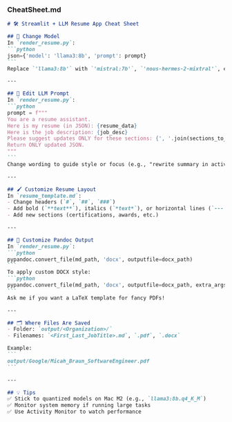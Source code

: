 ### CheatSheet.md

````markdown
# 🛠️ Streamlit + LLM Resume App Cheat Sheet

## 🔧 Change Model
In `render_resume.py`:
```python
json={'model': 'llama3:8b', 'prompt': prompt}
```
Replace `'llama3:8b'` with `'mistral:7b'`, `'nous-hermes-2-mixtral'`, etc.

---

## 📝 Edit LLM Prompt
In `render_resume.py`:
```python
prompt = f"""
You are a resume assistant.
Here is my resume (in JSON): {resume_data}
Here is the job description: {job_desc}
Please suggest updates ONLY for these sections: {', '.join(sections_to_update)}.
Return ONLY updated JSON.
"""
```
Change wording to guide style or focus (e.g., "rewrite summary in active voice").

---

## 🖌️ Customize Resume Layout
In `resume_template.md`:
- Change headers (`#`, `##`, `###`)
- Add bold (`**text**`), italics (`*text*`), or horizontal lines (`---`)
- Add new sections (certifications, awards, etc.)

---

## 📄 Customize Pandoc Output
In `render_resume.py`:
```python
pypandoc.convert_file(md_path, 'docx', outputfile=docx_path)
```
To apply custom DOCX style:
```python
pypandoc.convert_file(md_path, 'docx', outputfile=docx_path, extra_args=['--reference-doc=custom-style.docx'])
```
Ask me if you want a LaTeX template for fancy PDFs!

---

## 🗂️ Where Files Are Saved
- Folder: `output/<Organization>/`
- Filenames: `<First_Last_JobTitle>.md`, `.pdf`, `.docx`

Example:
```
output/Google/Micah_Braun_SoftwareEngineer.pdf
```

---

## 💡 Tips
✅ Stick to quantized models on Mac M2 (e.g., `llama3:8b.q4_K_M`)  
✅ Monitor system memory if running large tasks  
✅ Use Activity Monitor to watch performance

````
